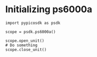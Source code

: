 # Initializing ps6000a
```
import pypicosdk as psdk

scope = psdk.ps6000a()

scope.open_unit()
# Do something
scope.close_unit()
```
